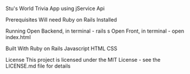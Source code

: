 Stu's World 
Trivia App using jService Api

Prerequisites
Will need Ruby on Rails Installed 

Running 
Open Backend, in terminal - rails s 
Open Front, in terminal - open index.html

Built With
Ruby on Rails
Javascript
HTML
CSS

License
This project is licensed under the MIT License - see the LICENSE.md file for details